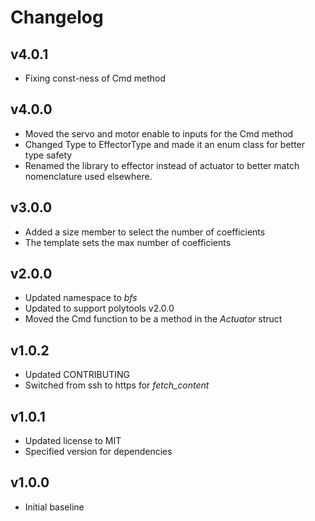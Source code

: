 # Changelog

## v4.0.1
- Fixing const-ness of Cmd method

## v4.0.0
- Moved the servo and motor enable to inputs for the Cmd method
- Changed Type to EffectorType and made it an enum class for better type safety
- Renamed the library to effector instead of actuator to better match nomenclature used elsewhere.

## v3.0.0
- Added a size member to select the number of coefficients
- The template sets the max number of coefficients

## v2.0.0
- Updated namespace to *bfs*
- Updated to support polytools v2.0.0
- Moved the Cmd function to be a method in the *Actuator* struct

## v1.0.2
- Updated CONTRIBUTING
- Switched from ssh to https for *fetch_content*

## v1.0.1
- Updated license to MIT
- Specified version for dependencies

## v1.0.0
- Initial baseline
